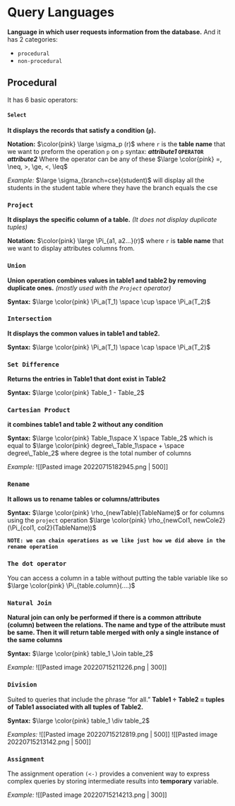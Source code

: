 # Query Languages
**Language in which user requests information from the database.**
And it has 2 categories:
- `procedural`
- `non-procedural`

## Procedural
It has 6 basic operators:
#### `Select`
**It displays the records that satisfy a condition (`p`).**

**Notation:** $\color{pink} \large \sigma_p (r)$ where `r` is the **table name** that we want to preform the operation `p` on
`p` syntax: ***attribute1* `OPERATOR` *attribute2***
Where the operator can be any of these $\large \color{pink} =, \neq, >, \ge, <, \leq$

*Example:*
$\large \sigma_{branch=cse}(student)$ will display all the students in the student table where they have the branch equals the cse

### `Project`
**It displays the specific column of a table.** *(It does not display duplicate tuples)*

**Notation:** $\color{pink} \large \Pi_{a1, a2...}(r)$  where `r` is  **table name** that we want to display attributes columns from.

### `Union`
**Union operation combines values in table1 and table2 by removing duplicate ones.** _(mostly used with the `Project` operator)_

**Syntax:** $\large \color{pink} \Pi_a(T_1) \space \cup \space \Pi_a(T_2)$

### `Intersection`
**It displays the common values in table1 and table2.**

**Syntax:** $\large \color{pink} \Pi_a(T_1) \space \cap \space \Pi_a(T_2)$

### `Set Difference`
**Returns the entries in Table1 that dont exist in Table2**

**Syntax:** $\large \color{pink} Table_1 - Table_2$

### `Cartesian Product`
**it combines table1 and table 2 without any condition**

**Syntax:** $\large \color{pink} Table_1\space  X \space Table_2$ which is equal to $\large \color{pink} degree\_Table_1\space  + \space degree\_Table_2$ where degree is the total number of columns

*Example:*
![[Pasted image 20220715182945.png | 500]]

### `Rename`
**It allows us to rename tables or columns/attributes**

**Syntax:** $\large \color{pink} \rho_{newTable}(TableName)$ or for columns using the `project` operation $\large \color{pink} \rho_{newCol1, newCole2}(\Pi_{col1, col2}(TableName))$

**`NOTE: we can chain operations as we like just how we did above in the rename operation`** 

### `The dot operator`
You can access a column in a table without putting the table variable like so
$\large \color{pink} \Pi_{table.column}(....)$

### `Natural Join`
**Natural join can only be performed if there is a common attribute (column) between the relations. The name and type of the attribute must be same. Then it will return table merged with only a single instance of the same columns**

**Syntax:** $\large \color{pink} table_1 \Join table_2$

*Example:*
![[Pasted image 20220715211226.png | 300]]

### `Division`
Suited to queries that include the phrase “for all.”
**Table1 ÷ Table2 = tuples of Table1 associated with all tuples of Table2.**

**Syntax:** $\large \color{pink} table_1 \div table_2$

*Examples:*
![[Pasted image 20220715212819.png | 500]]
![[Pasted image 20220715213142.png | 500]]

### `Assignment`
The assignment operation `(<-)` provides a convenient way to express complex queries by storing intermediate results into **temporary** variable.

*Example:*
![[Pasted image 20220715214213.png | 300]]
